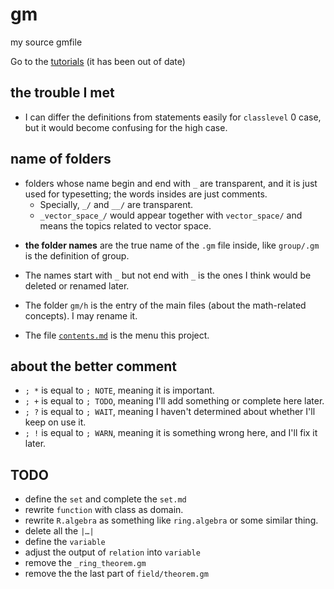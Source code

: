 # gm

my source gmfile

Go to the [tutorials](https://github.com/GiacomoZheng/gm/wiki) (it has been out of date)

## the trouble I met
* I can differ the definitions from statements easily for `classlevel` 0 case, but it would become confusing for the high case.

## name of folders
* folders whose name begin and end with `_` are transparent, and it is just used for typesetting; the words insides are just comments.
	- Specially, `_/` and `__/` are transparent.
	- `_vector_space_/` would appear together with `vector_space/` and means the topics related to vector space.
<!-- * There should be no `.gm` file for it.  -->

* **the folder names** are the true name of the `.gm` file inside, like `group/.gm` is the definition of group.

* The names start with `_` but not end with `_` is the ones I think would be deleted or renamed later.

* The folder `gm/h` is the entry of the main files (about the math-related concepts). I may rename it.

* The file [`contents.md`](./contents.md) is the menu this project.
<!-- * The file `.tree` is the menu this project. -->

<!-- * The file `.size` records the size of all of the files. -->

## about the better comment
* `; *` is equal to `; NOTE`, meaning it is important.
* `; +` is equal to `; TODO`, meaning I'll add something or complete here later.
* `; ?` is equal to `; WAIT`, meaning I haven't determined about whether I'll keep on use it.
* `; !` is equal to `; WARN`, meaning it is something wrong here, and I'll fix it later.

## TODO
* define the `set` and complete the `set.md`
* rewrite `function` with class as domain.
* rewrite `R.algebra` as something like `ring.algebra` or some similar thing.
* delete all the `|…|`
* define the `variable`
* adjust the output of `relation` into `variable` 
* remove the `_ring_theorem.gm`
* remove the the last part of `field/theorem.gm`

<!-- ## DONE -->
<!-- * adjust all the `Hom`, `End`, `Aut`, into the `structure` -->
<!-- * add `idempotent` operation -->

<!-- ## Definition order (only for reference)
`class`, `set`, `structure` (`category`), other structures like `poset`, `group` e.t.c -->
